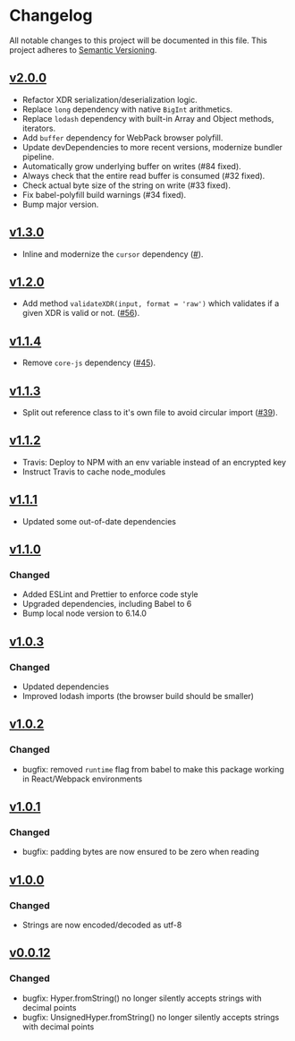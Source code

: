 # Changelog

All notable changes to this project will be documented in this file. This
project adheres to [Semantic Versioning](http://semver.org/).

## [v2.0.0](https://github.com/stellar/js-xdr/compare/v1.3.0...v2.0.0)

- Refactor XDR serialization/deserialization logic.
- Replace `long` dependency with native `BigInt` arithmetics.
- Replace `lodash` dependency with built-in Array and Object methods, iterators.
- Add `buffer` dependency for WebPack browser polyfill.
- Update devDependencies to more recent versions, modernize bundler pipeline.
- Automatically grow underlying buffer on writes (#84 fixed).
- Always check that the entire read buffer is consumed (#32 fixed).
- Check actual byte size of the string on write (#33 fixed).
- Fix babel-polyfill build warnings (#34 fixed).
- Bump major version.

## [v1.3.0](https://github.com/stellar/js-xdr/compare/v1.2.0...v1.3.0)

- Inline and modernize the `cursor` dependency ([#](https://github.com/stellar/js-xdr/pull/63)).

## [v1.2.0](https://github.com/stellar/js-xdr/compare/v1.1.4...v1.2.0)

- Add method `validateXDR(input, format = 'raw')` which validates if a given XDR is valid or  not. ([#56](https://github.com/stellar/js-xdr/pull/56)).

## [v1.1.4](https://github.com/stellar/js-xdr/compare/v1.1.3...v1.1.4)

- Remove `core-js` dependency ([#45](https://github.com/stellar/js-xdr/pull/45)).

## [v1.1.3](https://github.com/stellar/js-xdr/compare/v1.1.2...v1.1.3)

- Split out reference class to it's own file to avoid circular import  ([#39](https://github.com/stellar/js-xdr/pull/39)).

## [v1.1.2](https://github.com/stellar/js-xdr/compare/v1.1.1...v1.1.2)

- Travis: Deploy to NPM with an env variable instead of an encrypted key
- Instruct Travis to cache node_modules

## [v1.1.1](https://github.com/stellar/js-xdr/compare/v1.1.0...v1.1.1)

- Updated some out-of-date dependencies

## [v1.1.0](https://github.com/stellar/js-xdr/compare/v1.0.3...v1.1.0)

### Changed

- Added ESLint and Prettier to enforce code style
- Upgraded dependencies, including Babel to 6
- Bump local node version to 6.14.0

## [v1.0.3](https://github.com/stellar/js-xdr/compare/v1.0.2...v1.0.3)

### Changed

- Updated dependencies
- Improved lodash imports (the browser build should be smaller)

## [v1.0.2](https://github.com/stellar/js-xdr/compare/v1.0.1...v1.0.2)

### Changed

- bugfix: removed `runtime` flag from babel to make this package working in
  React/Webpack environments

## [v1.0.1](https://github.com/stellar/js-xdr/compare/v1.0.0...v1.0.1)

### Changed

- bugfix: padding bytes are now ensured to be zero when reading

## [v1.0.0](https://github.com/stellar/js-xdr/compare/v0.0.12...v1.0.0)

### Changed

- Strings are now encoded/decoded as utf-8

## [v0.0.12](https://github.com/stellar/js-xdr/compare/v0.0.11...v0.0.12)

### Changed

- bugfix: Hyper.fromString() no longer silently accepts strings with decimal
  points
- bugfix: UnsignedHyper.fromString() no longer silently accepts strings with
  decimal points
